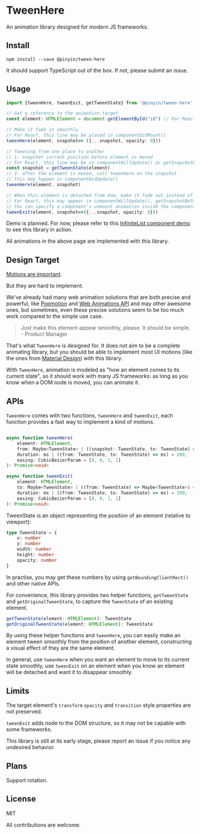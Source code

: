 # TweenHere

An animation library designed for modern JS frameworks.

## Install

`npm install --save @pinyin/tween-here`

It should support TypeScript out of the box. If not, please submit an issue.

## Usage

```typescript jsx
import {tweenHere, tweenExit, getTweenState} from '@pinyin/tween-here'

// Get a reference to the animation target 
const element: HTMLElement = document.getElementById("id") // For React, you may want to use refs to get a reference to DOM node

// Make it fade in smoothly
// For React, this line may be placed in componentDidMount()
tweenHere(element, snapshot=> ({...snapshot, opacity: 0}))

// Tweening from one place to another
// 1. snapshot current position before element is moved
// For React, this line may be in componentWillUpdate() or getSnapshotBeforeUpdate()
const snapshot = getTweenState(element)
// 2. after the element is moved, call tweenHere on the snapshot
// this may happen in componentDidUpdate()
tweenHere(element, snapshot)

// When this element is detached from dom, make it fade out instead of suddenly disappear.
// For React, this may appear in componentWillUpdate(), getSnapshotBeforeUpdate() or componentWillUnmount()
// You can specify a component's unmount animation inside the component itself.
tweenExit(element, snapshot=>({...snapshot, opacity: 0}))

```

Demo is planned. For now, please refer to this [InfiniteList component demo](http://pinyin.github.io/InfiniteMasonry/InfiniteMasonry.html) to see this library in action. 

All animations in the above page are implemented with this library.

## Design Target

[Motions are important](https://material.io/guidelines/motion/material-motion.html#material-motion-why-does-motion-matter).

But they are hard to implement.

We've already had many web animation solutions that are both precise and powerful, like [Popmotion](https://popmotion.io/) and [Web Animations API](https://developer.mozilla.org/en-US/docs/Web/API/Web_Animations_API) and may other awesome ones, but sometimes, even these precise solutions seem to be too much work compared to the simple use case.

> Just make this element appear smoothly, please. It should be simple. 
>                                       - Product Manager

That's what `TweenHere` is designed for. It does not aim to be a complete animating library, but you should be able to implement most UI motions (like the ones from [Material Design](https://material.io/guidelines/motion/material-motion.html)) with this library.

With `TweenHere`, animation is modeled as "how an element comes to its current state", so it should work with many JS frameworks: as long as you know when a DOM node is moved, you can animate it. 

## APIs

`TweenHere` comes with two functions, `tweenHere` and `tweenExit`, each function provides a fast way to implement a kind of motions. 

```typescript jsx

async function tweenHere(
    element: HTMLElement,
    from: Maybe<TweenState> | ((snapshot: TweenState, to: TweenState) => Maybe<TweenState>) = nothing,
    duration: ms | ((from: TweenState, to: TweenState) => ms) = 200,
    easing: CubicBezierParam = [0, 0, 1, 1]
): Promise<void> 

async function tweenExit(
    element: HTMLElement,
    to: Maybe<TweenState> | ((from: TweenState) => Maybe<TweenState>) = nothing,
    duration: ms | ((from: TweenState, to: TweenState) => ms) = 200,
    easing: CubicBezierParam = [0, 0, 1, 1]
): Promise<void> 
```

TweenState is an object representing the position of an element (relative to viewport):
```typescript jsx
type TweenState = {
    x: number
    y: number
    width: number
    height: number
    opacity: number
} 
```
In practise, you may get these numbers by using `getBoundingClientRect()` and other native APIs. 

For convenience, this library provides two helper functions, `getTweenState` and `getOriginalTweenState`, to capture the `TweenState` of an existing element. 

```typescript jsx
getTweenState(element: HTMLElement): TweenState
getOriginalTweenState(element: HTMLElement): TweenState
```

By using these helper functions and `tweenHere`, you can easily make an element tween smoothly from the position of another element, constructing a visual effect of they are the same element.

In general, use `tweenHere` when you want an element to move to its current state smoothly, use `tweenExit` on an element when you know an element will be detached and want it to disappear smoothly.

## Limits

The target element's `transform` `opacity` and `transition` style properties are not preserved.

`tweenExit` adds node to the DOM structure, so it may not be capable with some frameworks. 


This library is still at its early stage, please report an issue if you notice any undesired behavior.

## Plans

Support rotation.

## License

MIT

All contributions are welcome.
